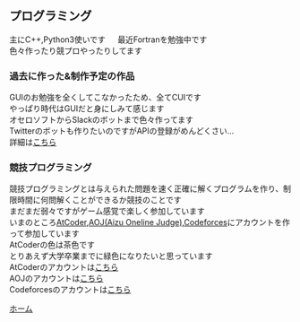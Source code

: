 ## プログラミング
主にC++,Python3使いです 　
最近Fortranを勉強中です  
色々作ったり競プロやったりしてます  
### 過去に作った&制作予定の作品
GUIのお勉強を全くしてこなかったため、全てCUIです  
やっぱり時代はGUIだと身にしみて感じます  
オセロソフトからSlackのボットまで色々作ってます  
Twitterのボットも作りたいのですがAPIの登録がめんどくさい…  
詳細は[こちら](https://jj1guj.github.io/programming_made)

### 競技プログラミング
競技プログラミングとは与えられた問題を速く正確に解くプログラムを作り、制限時間に何問解くことができるか競技のことです  
まだまだ弱々ですがゲーム感覚で楽しく参加しています  
いまのところ[AtCoder](https://atcoder.jp/),[AOJ\(Aizu Oneline Judge\)](https://onlinejudge.u-aizu.ac.jp/home),[Codeforces](https://codeforces.com/)にアカウントを作って参加しています  
AtCoderの色は茶色です  
とりあえず大学卒業までに緑色になりたいと思っています  
AtCoderのアカウントは[こちら](https://atcoder.jp/users/jj1guj)  
AOJのアカウントは[こちら](https://onlinejudge.u-aizu.ac.jp/status/users/jj1guj)  
Codeforcesのアカウントは[こちら](https://codeforces.com/profile/jj1guj)
  
  
 [ホーム](https://jj1guj.github.io)
